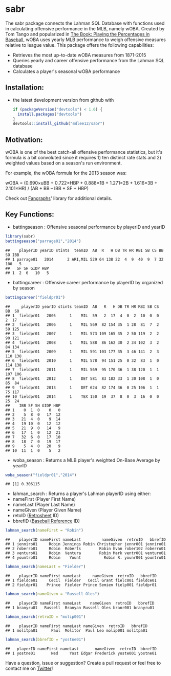 sabr
====

The sabr package connects the Lahman SQL Database with functions used in calculating offensive performance in the MLB, namely wOBA. Created by Tom Tango and popularized in [The Book: Playing the Percentages in Baseball](http://www.insidethebook.com/woba.shtml), wOBA uses yearly MLB performance to weigh offensive measures relative to league value. This package offers the following capabilities:

-   Retrieves the most up-to-date wOBA measures from 1871-2015
-   Queries yearly and career offensive performance from the Lahman SQL database
-   Calculates a player's seasonal wOBA performance

Installation:
-------------

-   the latest development version from github with

    ``` r
    if (packageVersion("devtools") < 1.6) {
      install.packages("devtools")
    }
    devtools::install_github("mdlee12/sabr")
    ```

Motivation:
-----------

wOBA is one of the best catch-all offensive performance statistics, but it's formula is a bit convoluted since it requires 1) ten distinct rate stats and 2) weighted values based on a season's run environment.

For example, the wOBA formula for the 2013 season was:

wOBA = (0.690×uBB + 0.722×HBP + 0.888×1B + 1.271×2B + 1.616×3B + 2.101×HR) / (AB + BB – IBB + SF + HBP)

Check out [Fangraphs](http://www.fangraphs.com/library/offense/woba/)' library for additional details.

Key Functions:
--------------

-   battingseason : Offensive seasonal performance by playerID and yearID

``` r
library(sabr)
battingseason("parrage01","2014")
```

    ##    playerID yearID stints  teamID  AB  R   H DB TR HR RBI SB CS BB  SO IBB
    ## 1 parrage01   2014      2 ARI,MIL 529 64 138 22  4  9  40  9  7 32 100   5
    ##   SF SH GIDP HBP
    ## 1  2  6   10   5

-   battingcareer : Offensive career performance by playerID by organized by season

``` r
battingcareer("fieldpr01")
```

    ##     playerID yearID stints teamID  AB   R   H DB TR HR RBI SB CS  BB  SO
    ## 1  fieldpr01   2005      1    MIL  59   2  17  4  0  2  10  0  0   2  17
    ## 2  fieldpr01   2006      1    MIL 569  82 154 35  1 28  81  7  2  59 125
    ## 3  fieldpr01   2007      1    MIL 573 109 165 35  2 50 119  2  2  90 121
    ## 4  fieldpr01   2008      1    MIL 588  86 162 30  2 34 102  3  2  84 134
    ## 5  fieldpr01   2009      1    MIL 591 103 177 35  3 46 141  2  3 110 138
    ## 6  fieldpr01   2010      1    MIL 578  94 151 25  0 32  83  1  0 114 138
    ## 7  fieldpr01   2011      1    MIL 569  95 170 36  1 38 120  1  1 107 106
    ## 8  fieldpr01   2012      1    DET 581  83 182 33  1 30 108  1  0  85  84
    ## 9  fieldpr01   2013      1    DET 624  82 174 36  0 25 106  1  1  75 117
    ## 10 fieldpr01   2014      1    TEX 150  19  37  8  0  3  16  0  0  25  24
    ##    IBB SF SH GIDP HBP
    ## 1    0  1  0    0   0
    ## 2    5  8  0   17  12
    ## 3   21  4  0    9  14
    ## 4   19 10  0   12  12
    ## 5   21  9  0   14   9
    ## 6   17  1  0   12  21
    ## 7   32  6  0   17  10
    ## 8   18  7  0   19  17
    ## 9    5  4  0   20   9
    ## 10  11  1  0    5   2

-   woba\_season : Returns a MLB player's weighted On-Base Average by yearID

``` r
woba_season("fieldpr01","2014")
```

    ## [1] 0.306115

-   lahman\_search : Returns a player's Lahman playerID using either:
-   nameFirst (Player First Name)
-   nameLast (Player Last Name)
-   nameGiven (Player Given Name)
-   retoID ([Retrosheet](http://www.retrosheet.org/retroID.htm) ID)
-   bbrefID ([Baseball Reference](http://www.baseball-reference.com/players/) ID)

``` r
lahman_search(nameFirst = "Robin")
```

    ##    playerID nameFirst nameLast         nameGiven  retroID   bbrefID
    ## 1 jenniro01     Robin Jennings Robin Christopher jennr001 jenniro01
    ## 2 roberro01     Robin  Roberts        Robin Evan rober102 roberro01
    ## 3 venturo01     Robin  Ventura        Robin Mark ventr001 venturo01
    ## 4 yountro01     Robin    Yount          Robin R. younr001 yountro01

``` r
lahman_search(nameLast = "Fielder")
```

    ##    playerID nameFirst nameLast     nameGiven  retroID   bbrefID
    ## 1 fieldce01     Cecil  Fielder   Cecil Grant fielc001 fieldce01
    ## 2 fieldpr01    Prince  Fielder Prince Semien fielp001 fieldpr01

``` r
lahman_search(nameGiven = "Russell Oles")
```

    ##    playerID nameFirst nameLast    nameGiven  retroID   bbrefID
    ## 1 branyru01   Russell  Branyan Russell Oles branr001 branyru01

``` r
lahman_search(retroID = "molip001")
```

    ##    playerID nameFirst nameLast nameGiven  retroID   bbrefID
    ## 1 molitpa01      Paul  Molitor  Paul Leo molip001 molitpa01

``` r
lahman_search(bbrefID = "yostne01")
```

    ##   playerID nameFirst nameLast       nameGiven  retroID  bbrefID
    ## 1 yostne01       Ned     Yost Edgar Frederick yoste001 yostne01

Have a question, issue or suggestion? Create a pull request or feel free to contact me on [Twitter](https://twitter.com/michaeI_Iee)!
